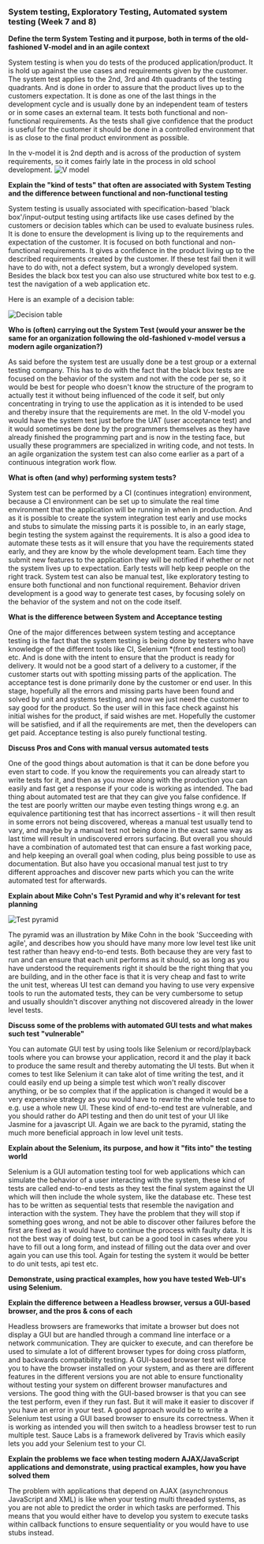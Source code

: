 ### System testing, Exploratory Testing, Automated system testing (Week 7 and 8)

**Define the term System Testing and it purpose, both in terms of the old-fashioned V-model and in an agile context**

System testing is when you do tests of the produced application/product. It is hold up against the use cases and requirements given by the customer. The system test applies to the 2nd, 3rd and 4th quadrants of the testing quadrants. And is done in order to assure that the product lives up to the customers expectation. It is done as one of the last things in the development cycle and is usually done by an independent team of testers or in some cases an external team. It tests both functional  and non-functional requirements. As the tests shall give confidence that the product is useful for the customer it should be done in a controlled environment that is as close to the final product environment as possible.

In the v-model it is 2nd depth and is across of the production of system requirements, so it comes fairly late in the process in old school development.
![V model](http://testingfreak.com/wp-content/uploads/2015/01/vmodel.png)

**Explain the "kind of tests" that often are associated with System Testing and the difference between functional and non-functional testing**

System testing is usually associated with specification-based 'black box'/input-output testing using artifacts like use cases defined by the customers or decision tables which can be used to evaluate business rules. It is done to ensure the development is living up to the requirements and expectation of the customer. It is focused on both functional and non-functional requirements. It gives a confidence in the product living up to the described requirements created by the customer. If these test fail then it will have to do with, not a defect system, but a wrongly developed system. Besides the black box test you can also use structured white box test to e.g. test the navigation of a web application etc.

Here is an example of a decision table:

![Decision table](http://5nb3f3r0gfd3fhztnfeqg9yv.wpengine.netdna-cdn.com/wp-content/uploads/2012/06/1.png)

**Who is (often) carrying out the System Test (would your answer be the same for an organization following the old-fashioned v-model versus a modern agile organization?)**

As said before the system test are usually done be a test group or a external testing company. This has to do with the fact that the black box tests are focused on the behavior of the system and not with the code per se, so it would be best for people who doesn't know the structure of the program to actually test it without being influenced of the code it self, but only concentrating in trying to use the application as it is intended to be used and thereby insure that the requirements are met. In the old V-model you would have the system test just before the UAT (user acceptance test) and it would sometimes be done by the programmers themselves as they have already finished the programming part and is now in the testing face, but usually these programmers are specialized in writing code, and not tests. In an agile organization the system test can also come earlier as a part of a continuous integration work flow. 

**What is often (and why) performing system tests?**

System test can be performed by a CI (continues integration) environment, because a CI environment can be set up to simulate the real time environment that the application will be running in when in production. And as it is possible to create the system integration test early and use mocks and stubs to simulate the missing parts it is possible to, in an early stage, begin testing the system against the requirements. It is also a good idea to automate these tests as it will ensure that you have the requirements stated early, and they are know by the whole development team. Each time they submit new features to the application they will be notified if whether or not the system lives up to expectation. Early tests will help keep people on the right track. System test can also be manual test, like exploratory testing to ensure both functional and non functional requirement. Behavior driven development is a good way to generate test cases, by focusing solely on the behavior of the system and not on the code itself. 

**What is the difference between System and Acceptance testing**

One of the major differences between system testing and acceptance testing is the fact that the system testing is being done by testers who have knowledge of the different tools like CI, Selenium *(front end testing tool) etc. And is done with the intent to ensure that the product is ready for delivery. It would not be a good start of a delivery to a customer, if the customer starts out with spotting missing parts of the application. The acceptance test is done primarily done by the customer or end user. In this stage, hopefully all the errors and missing parts have been found and solved by unit and systems testing, and now we just need the customer to say good for the product. So the user will in this face check against his initial wishes for the product, if said wishes are met. Hopefully the customer will be satisfied, and if all the requirements are met, then the developers can get paid. Acceptance testing is also purely functional testing.

**Discuss Pros and Cons with manual versus automated tests**

One of the good things about automation is that it can be done before you even start to code. If you know the requirements you can already start to write tests for it, and then as you move along with the production you can easily and fast get a response if your code is working as intended. The bad thing about automated test are that they can give you false confidence. If the test are poorly written our maybe even testing things wrong e.g. an equivalence partitioning test that has incorrect assertions - it will then result in some errors not being discovered, whereas a manual test usually tend to vary, and maybe by a manual test not being done in the exact same way as last time will result in undiscovered errors surfacing. But overall you should have a combination of automated test that can ensure a fast working pace, and help keeping an overall goal when coding, plus being possible to use as documentation. But also have you occasional manual test just to try different approaches and discover new parts which you can the write automated test for afterwards.

**Explain about Mike Cohn's Test Pyramid and why it's relevant for test planning**

![Test pyramid](https://martinfowler.com/bliki/images/testPyramid/test-pyramid.png)

The pyramid was an illustration by Mike Cohn in the book 'Succeeding with agile', and describes how you should have many more low level test like unit test rather than heavy end-to-end tests. Both because they are very fast to run and can ensure that each unit performs as it should, so as long as you have understood the requirements right it should be the right thing that you are building, and in the other face is that it is very cheap and fast to write the unit test, whereas UI test can demand you having to use very expensive tools to run the automated tests, they can be very cumbersome to setup and usually shouldn't discover anything not discovered already in the lower level tests. 

**Discuss some of the problems with automated GUI tests and what makes such test "vulnerable"**

You can automate GUI test by using tools like Selenium or record/playback tools where you can browse your application, record it and the play it back to produce the same result and thereby automating the UI tests. But when it comes to test like Selenium it can take alot of time writing the test, and it could easily end up being a simple test which won't really discover anything, or be so complex that if the application is changed it would be a very expensive strategy as you would have to rewrite the whole test case to e.g. use a whole new UI. These kind of end-to-end test are vulnerable, and you should rather do API testing and then do unit test of your UI like Jasmine for a javascript UI. Again we are back to the pyramid, stating the much more beneficial approach in low level unit tests.

**Explain about the Selenium, its purpose, and how it "fits into" the testing world**

Selenium is a GUI automation testing tool for web applications which can simulate the behavior of a user interacting with the system, these kind of tests are called end-to-end tests as they test the final system against the UI which will then include the whole system, like the database etc. These test has to be written as sequential tests that resemble the navigation and interaction with the system. They have the problem that they will stop if something goes wrong, and not be able to discover other failures before the first are fixed as it would have to continue the process with faulty data. It is not the best way of doing test, but can be a good tool in cases where you have to fill out a long form, and instead of filling out the data over and over again you can use this tool. Again for testing the system it would be better to do unit tests, api test etc. 

**Demonstrate, using practical examples, how you have tested Web-UI's using Selenium.**

**Explain the difference between a Headless browser, versus a GUI-based browser, and the pros & cons of each**

Headless browsers are frameworks that imitate a browser but does not display a GUI but are handled through a command line interface or a network communication. They are quicker to execute, and can therefore be used to simulate a lot of different browser types for doing cross platform, and backwards compatibility testing. A GUI-based browser test will force you to have the browser installed on your system, and as there are different features in the different versions you are not able to ensure functionality without testing your system on different browser manufactures and versions. The good thing with the GUI-based browser is that you can see the test perform, even if they run fast. But it will make it easier to discover if you have an error in your test. A good approach would be to write a Selenium test using a GUI based browser to ensure its correctness. When it is working as intended you will then switch to a headless browser test to run multiple test. Sauce Labs is a framework delivered by Travis which easily lets you add your Selenium test to your CI.

**Explain the problems we face when testing modern AJAX/JavaScript applications and demonstrate, using practical examples, how you have solved them**

The problem with applications that depend on AJAX (asynchronous JavaScript and XML) is like when your testing multi threaded systems, as you are not able to predict the order in which tasks are performed. This means that you would either have to develop you system to execute tasks within callback functions to ensure sequentiality or you would have to use stubs instead.  


